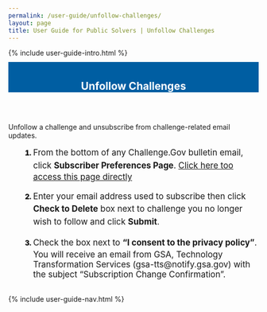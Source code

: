 ```yaml
---
permalink: /user-guide/unfollow-challenges/
layout: page
title: User Guide for Public Solvers | Unfollow Challenges
---
```

<div class="row">
  <div class="col-sm-12">{% include user-guide-intro.html %}</div>
</div>
<div class="row" style="padding-top: 10px; padding-bottom: 30px;">
  <div class="col-sm-12" style="padding-top: 6px; background-color: #005ea2; color: #ffffff; text-align: center;">
    <h2>Unfollow Challenges</h2>
  </div>
</div>
<div class="row">
  <div class="col-sm-7">
    <p>Unfollow a challenge and unsubscribe from challenge-related email updates.</p>
    <ol style="padding-left: 50px;">
      <li style="font-weight:900;"><span style="font-size: 1.06rem; line-height: 1.5; font-weight: 400;">From the bottom of any Challenge.Gov bulletin email, click <b>Subscriber Preferences Page</b>. <a href="https://public.govdelivery.com/accounts/USGSATTS/subscriber/new?preferences=true">Click here too access this page directly</a></span></li>
      <br>
      <li style="font-weight:900;"><span style="font-size: 1.06rem; line-height: 1.5; font-weight: 400;">Enter your email address used to subscribe then click <b>Check to Delete</b> box next to challenge you no longer wish to follow and click <b>Submit</b>.</span></li>
      <br>
      <li style="font-weight:900;"><span style="font-size: 1.06rem; line-height: 1.5; font-weight: 400;">Check the box next to <b>“I consent to the privacy policy”</b>. You will receive an email from GSA, Technology Transformation Services (gsa-tts@notify.gsa.gov) with the subject “Subscription Change Confirmation”.</span></li>
    </ol>
  </div>
  <div class="col-sm-1">&nbsp;</div>
  <div class="col-sm-4"> {% include user-guide-nav.html %} </div>
</div>
